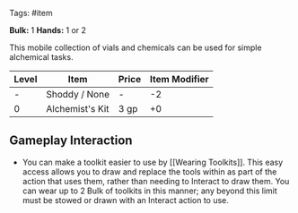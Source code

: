 Tags: #item

**Bulk:** 1
**Hands:** 1 or 2

This mobile collection of vials and chemicals can be used for simple alchemical tasks.

| **Level** | **Item**             | **Price** | **Item Modifier** |
| --------- | -------------------- | --------- | ----------------- |
| -         | Shoddy / None        | -         | -2                |
| 0         | Alchemist's Kit      | 3 gp      | +0                |

## Gameplay Interaction

- You can make a toolkit easier to use by [[Wearing Toolkits]]. This easy access allows you to draw and replace the tools within as part of the action that uses them, rather than needing to Interact to draw them. You can wear up to 2 Bulk of toolkits in this manner; any beyond this limit must be stowed or drawn with an Interact action to use.